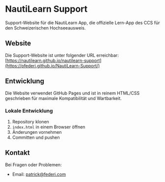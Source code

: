 # NautiLearn Support

Support-Website für die NautiLearn App, die offizielle Lern-App des CCS für den Schweizerischen Hochseeausweis.

## Website

Die Support-Website ist unter folgender URL erreichbar:
[https://nautilearn.github.io/nautilearn-support](https://pfederi.github.io/NautiLearn-Support/)

## Entwicklung

Die Website verwendet GitHub Pages und ist in reinem HTML/CSS geschrieben für maximale Kompatibilität und Wartbarkeit.

### Lokale Entwicklung

1. Repository klonen
2. `index.html` in einem Browser öffnen
3. Änderungen vornehmen
4. Committen und pushen

## Kontakt

Bei Fragen oder Problemen:
- Email: patrick@federi.com

